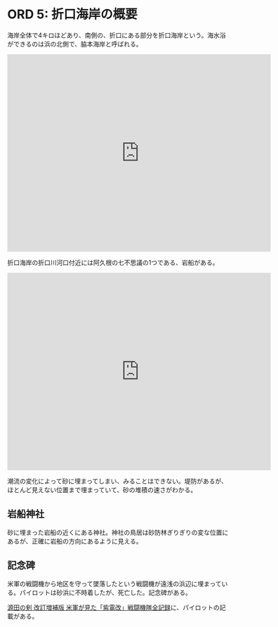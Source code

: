# ORD 5: 折口海岸の概要

海岸全体で4キロほどあり、南側の、折口にある部分を折口海岸という。海水浴ができるのは浜の北側で、脇本海岸と呼ばれる。

<iframe src="https://www.google.com/maps/embed?pb=!1m17!1m12!1m3!1d20430.498698120406!2d130.20238527716532!3d32.06115413991192!2m3!1f0!2f0!3f0!3m2!1i1024!2i768!4f13.1!3m2!1m1!2zMzLCsDAzJzQ2LjUiTiAxMzDCsDEzJzIyLjQiRQ!5e1!3m2!1sen!2sjp!4v1707669901196!5m2!1sen!2sjp" width="600" height="450" style="border:0;" allowfullscreen="" loading="lazy" referrerpolicy="no-referrer-when-downgrade"></iframe>

折口海岸の折口川河口付近には阿久根の七不思議の1つである、岩船がある。

<iframe src="https://www.google.com/maps/embed?pb=!1m17!1m12!1m3!1d702.618682099278!2d130.20752951165576!3d32.06020823271137!2m3!1f0!2f0!3f0!3m2!1i1024!2i768!4f13.1!3m2!1m1!2zMzLCsDAzJzM2LjgiTiAxMzDCsDEyJzI3LjciRQ!5e1!3m2!1sen!2sjp!4v1707668799909!5m2!1sen!2sjp" width="600" height="450" style="border:0;" allowfullscreen="" loading="lazy" referrerpolicy="no-referrer-when-downgrade"></iframe>

潮流の変化によって砂に埋まってしまい、みることはできない。堤防があるが、ほとんど見えない位置まで埋まっていて、砂の堆積の速さがわかる。

## 岩船神社

砂に埋まった岩船の近くにある神社。神社の鳥居は砂防林ぎりぎりの変な位置にあるが、正確に岩船の方向にあるように見える。

## 記念碑

米軍の戦闘機から地区を守って墜落したという戦闘機が遠浅の浜辺に埋まっている。パイロットは砂浜に不時着したが、死亡した。記念碑がある。

[源田の剣 改訂増補版 米軍が見た「紫電改」戦闘機隊全記録](https://www.amazon.co.jp/gp/product/B014KHMV4G/ref=ppx_yo_dt_b_search_asin_title?ie=UTF8&psc=1)に、パイロットの記載がある。
